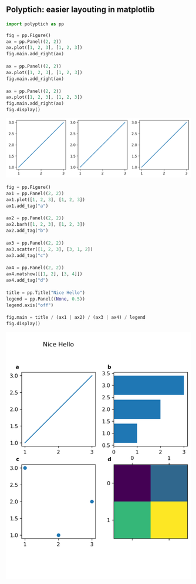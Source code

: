 ## Polyptich: easier layouting in matplotlib


```python
import polyptich as pp
```


```python
fig = pp.Figure()
ax = pp.Panel((2, 2))
ax.plot([1, 2, 3], [1, 2, 3])
fig.main.add_right(ax)

ax = pp.Panel((2, 2))
ax.plot([1, 2, 3], [1, 2, 3])
fig.main.add_right(ax)

ax = pp.Panel((2, 2))
ax.plot([1, 2, 3], [1, 2, 3])
fig.main.add_right(ax)
fig.display()
```


    
![png](README_files/README_2_0.png)
    



```python
fig = pp.Figure()
ax1 = pp.Panel((2, 2))
ax1.plot([1, 2, 3], [1, 2, 3])
ax1.add_tag("a")

ax2 = pp.Panel((2, 2))
ax2.barh([1, 2, 3], [1, 2, 3])
ax2.add_tag("b")

ax3 = pp.Panel((2, 2))
ax3.scatter([1, 2, 3], [3, 1, 2])
ax3.add_tag("c")

ax4 = pp.Panel((2, 2))
ax4.matshow([[1, 2], [3, 4]])
ax4.add_tag("d")

title = pp.Title("Nice Hello")
legend = pp.Panel((None, 0.5))
legend.axis("off")

fig.main = title / (ax1 | ax2) / (ax3 | ax4) / legend
fig.display()
```


    
![png](README_files/README_3_0.png)
    



```python

```
